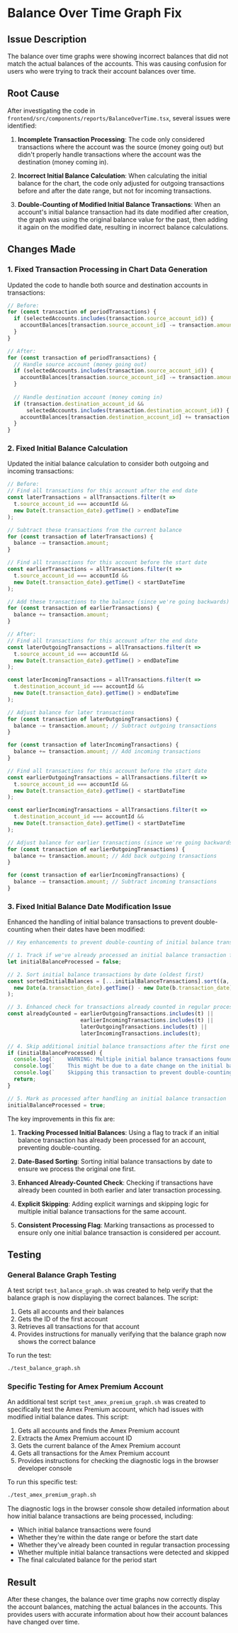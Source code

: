 # Balance Over Time Graph Fix

## Issue Description
The balance over time graphs were showing incorrect balances that did not match the actual balances of the accounts. This was causing confusion for users who were trying to track their account balances over time.

## Root Cause
After investigating the code in `frontend/src/components/reports/BalanceOverTime.tsx`, several issues were identified:

1. **Incomplete Transaction Processing**: The code only considered transactions where the account was the source (money going out) but didn't properly handle transactions where the account was the destination (money coming in).

2. **Incorrect Initial Balance Calculation**: When calculating the initial balance for the chart, the code only adjusted for outgoing transactions before and after the date range, but not for incoming transactions.

3. **Double-Counting of Modified Initial Balance Transactions**: When an account's initial balance transaction had its date modified after creation, the graph was using the original balance value for the past, then adding it again on the modified date, resulting in incorrect balance calculations.

## Changes Made

### 1. Fixed Transaction Processing in Chart Data Generation

Updated the code to handle both source and destination accounts in transactions:

```typescript
// Before:
for (const transaction of periodTransactions) {
  if (selectedAccounts.includes(transaction.source_account_id)) {
    accountBalances[transaction.source_account_id] -= transaction.amount;
  }
}

// After:
for (const transaction of periodTransactions) {
  // Handle source account (money going out)
  if (selectedAccounts.includes(transaction.source_account_id)) {
    accountBalances[transaction.source_account_id] -= transaction.amount;
  }
  
  // Handle destination account (money coming in)
  if (transaction.destination_account_id && 
      selectedAccounts.includes(transaction.destination_account_id)) {
    accountBalances[transaction.destination_account_id] += transaction.amount;
  }
}
```

### 2. Fixed Initial Balance Calculation

Updated the initial balance calculation to consider both outgoing and incoming transactions:

```typescript
// Before:
// Find all transactions for this account after the end date
const laterTransactions = allTransactions.filter(t =>
  t.source_account_id === accountId &&
  new Date(t.transaction_date).getTime() > endDateTime
);

// Subtract these transactions from the current balance
for (const transaction of laterTransactions) {
  balance -= transaction.amount;
}

// Find all transactions for this account before the start date
const earlierTransactions = allTransactions.filter(t =>
  t.source_account_id === accountId &&
  new Date(t.transaction_date).getTime() < startDateTime
);

// Add these transactions to the balance (since we're going backwards)
for (const transaction of earlierTransactions) {
  balance += transaction.amount;
}

// After:
// Find all transactions for this account after the end date
const laterOutgoingTransactions = allTransactions.filter(t =>
  t.source_account_id === accountId &&
  new Date(t.transaction_date).getTime() > endDateTime
);

const laterIncomingTransactions = allTransactions.filter(t =>
  t.destination_account_id === accountId &&
  new Date(t.transaction_date).getTime() > endDateTime
);

// Adjust balance for later transactions
for (const transaction of laterOutgoingTransactions) {
  balance -= transaction.amount; // Subtract outgoing transactions
}

for (const transaction of laterIncomingTransactions) {
  balance += transaction.amount; // Add incoming transactions
}

// Find all transactions for this account before the start date
const earlierOutgoingTransactions = allTransactions.filter(t =>
  t.source_account_id === accountId &&
  new Date(t.transaction_date).getTime() < startDateTime
);

const earlierIncomingTransactions = allTransactions.filter(t =>
  t.destination_account_id === accountId &&
  new Date(t.transaction_date).getTime() < startDateTime
);

// Adjust balance for earlier transactions (since we're going backwards)
for (const transaction of earlierOutgoingTransactions) {
  balance += transaction.amount; // Add back outgoing transactions
}

for (const transaction of earlierIncomingTransactions) {
  balance -= transaction.amount; // Subtract incoming transactions
}
```

### 3. Fixed Initial Balance Date Modification Issue

Enhanced the handling of initial balance transactions to prevent double-counting when their dates have been modified:

```typescript
// Key enhancements to prevent double-counting of initial balance transactions:

// 1. Track if we've already processed an initial balance transaction for this account
let initialBalanceProcessed = false;

// 2. Sort initial balance transactions by date (oldest first)
const sortedInitialBalances = [...initialBalanceTransactions].sort((a, b) => 
  new Date(a.transaction_date).getTime() - new Date(b.transaction_date).getTime()
);

// 3. Enhanced check for transactions already counted in regular processing
const alreadyCounted = earlierOutgoingTransactions.includes(t) ||
                       earlierIncomingTransactions.includes(t) ||
                       laterOutgoingTransactions.includes(t) ||
                       laterIncomingTransactions.includes(t);

// 4. Skip additional initial balance transactions after the first one
if (initialBalanceProcessed) {
  console.log(`    WARNING: Multiple initial balance transactions found for this account.`);
  console.log(`    This might be due to a date change on the initial balance.`);
  console.log(`    Skipping this transaction to prevent double-counting.`);
  return;
}

// 5. Mark as processed after handling an initial balance transaction
initialBalanceProcessed = true;
```

The key improvements in this fix are:

1. **Tracking Processed Initial Balances**: Using a flag to track if an initial balance transaction has already been processed for an account, preventing double-counting.

2. **Date-Based Sorting**: Sorting initial balance transactions by date to ensure we process the original one first.

3. **Enhanced Already-Counted Check**: Checking if transactions have already been counted in both earlier and later transaction processing.

4. **Explicit Skipping**: Adding explicit warnings and skipping logic for multiple initial balance transactions for the same account.

5. **Consistent Processing Flag**: Marking transactions as processed to ensure only one initial balance transaction is considered per account.

## Testing

### General Balance Graph Testing

A test script `test_balance_graph.sh` was created to help verify that the balance graph is now displaying the correct balances. The script:

1. Gets all accounts and their balances
2. Gets the ID of the first account
3. Retrieves all transactions for that account
4. Provides instructions for manually verifying that the balance graph now shows the correct balance

To run the test:
```bash
./test_balance_graph.sh
```

### Specific Testing for Amex Premium Account

An additional test script `test_amex_premium_graph.sh` was created to specifically test the Amex Premium account, which had issues with modified initial balance dates. This script:

1. Gets all accounts and finds the Amex Premium account
2. Extracts the Amex Premium account ID
3. Gets the current balance of the Amex Premium account
4. Gets all transactions for the Amex Premium account
5. Provides instructions for checking the diagnostic logs in the browser developer console

To run this specific test:
```bash
./test_amex_premium_graph.sh
```

The diagnostic logs in the browser console show detailed information about how initial balance transactions are being processed, including:
- Which initial balance transactions were found
- Whether they're within the date range or before the start date
- Whether they've already been counted in regular transaction processing
- Whether multiple initial balance transactions were detected and skipped
- The final calculated balance for the period start

## Result

After these changes, the balance over time graphs now correctly display the account balances, matching the actual balances in the accounts. This provides users with accurate information about how their account balances have changed over time.
